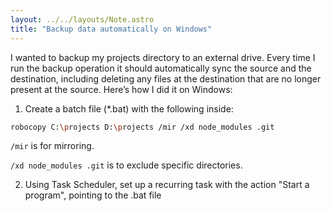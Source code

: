 ```yaml
---
layout: ../../layouts/Note.astro
title: "Backup data automatically on Windows"
---
```


I wanted to backup my projects directory to an external drive. Every time I run the backup operation it should automatically sync the source and the destination, including deleting any files at the destination that are no longer present at the source. Here’s how I did it on Windows:

1. Create a batch file (\*.bat) with the following inside:

```bash
robocopy C:\projects D:\projects /mir /xd node_modules .git
```

`/mir` is for mirroring.

`/xd node_modules .git` is to exclude specific directories.

2. Using Task Scheduler, set up a recurring task with the action "Start a program", pointing to the .bat file
